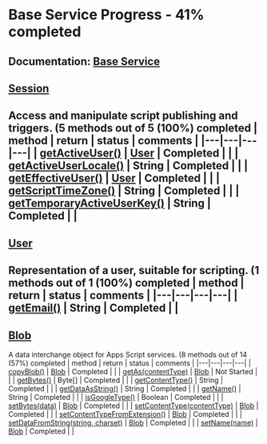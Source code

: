 # Base Service Progress - 41% completed
**Documentation:** [Base Service](https://developers.google.com/apps-script/reference/base)
---
## [Session](https://developers.google.com/apps-script/reference/base/session)
Access and manipulate script publishing and triggers.
(5 methods out of 5 (100%) completed
| method | return | status | comments |
|---|---|---|---|
| [getActiveUser()](https://developers.google.com/apps-script/reference/base/session#getactiveuser) | [User](#user) | Completed | |
| [getActiveUserLocale()](https://developers.google.com/apps-script/reference/base/session#getactiveuserlocale) | String | Completed | |
| [getEffectiveUser()](https://developers.google.com/apps-script/reference/base/session#geteffectiveuser) | [User](#user) | Completed | |
| [getScriptTimeZone()](https://developers.google.com/apps-script/reference/base/session#getscripttimezone) | String | Completed | |
| [getTemporaryActiveUserKey()](https://developers.google.com/apps-script/reference/base/session#gettemporaryactiveuserkey) | String | Completed | |
---
## [User](https://developers.google.com/apps-script/reference/base/user)
Representation of a user, suitable for scripting.
(1 methods out of 1 (100%) completed
| method | return | status | comments |
|---|---|---|---|
| [getEmail()](https://developers.google.com/apps-script/reference/base/user#getemail) | String | Completed | |
---
## [Blob](https://developers.google.com/apps-script/reference/base/blob)
A data interchange object for Apps Script services.
(8 methods out of 14 (57%) completed
| method | return | status | comments |
|---|---|---|---|
| [copyBlob()](https://developers.google.com/apps-script/reference/base/blob#copyblob) | [Blob](#blob) | Completed | |
| [getAs(contentType)](https://developers.google.com/apps-script/reference/base/blob#getascontenttype) | [Blob](#blob) | Not Started | |
| [getBytes()](https://developers.google.com/apps-script/reference/base/blob#getbytes) | Byte[] | Completed | |
| [getContentType()](https://developers.google.com/apps-script/reference/base/blob#getcontenttype) | String | Completed | |
| [getDataAsString()](https://developers.google.com/apps-script/reference/base/blob#getdataasstring) | String | Completed | |
| [getName()](https://developers.google.com/apps-script/reference/base/blob#getname) | String | Completed | |
| [isGoogleType()](https://developers.google.com/apps-script/reference/base/blob#isgoogletype) | Boolean | Completed | |
| [setBytes(data)](https://developers.google.com/apps-script/reference/base/blob#setbytesdata) | [Blob](#blob) | Completed | |
| [setContentType(contentType)](https://developers.google.com/apps-script/reference/base/blob#setcontenttypecontenttype) | [Blob](#blob) | Completed | |
| [setContentTypeFromExtension()](https://developers.google.com/apps-script/reference/base/blob#setcontenttypefromextension) | [Blob](#blob) | Completed | |
| [setDataFromString(string, charset)](https://developers.google.com/apps-script/reference/base/blob#setdatafromstringstring,-charset) | [Blob](#blob) | Completed | |
| [setName(name)](https://developers.google.com/apps-script/reference/base/blob#setnamename) | [Blob](#blob) | Completed | |
